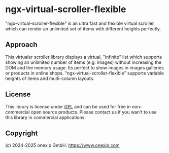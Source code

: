 # ngx-virtual-scroller-flexible
"ngx-virtual-scroller-flexible" is an ultra fast and flexible virtual scroller which can render an unlimited set of items with different heights perfectly.


## Approach
This virtualer scroller library displays a virtual, "infinite" list which supports showing an unlimited number of items (e.g. images) without increasing the DOM and the memory usage. Its perfect to show images in images galleries or products in online shops. "ngx-virtual-scroller-flexible" supports variable heights of items and multi-column layouts.

## License
This library is license under [GPL](https://de.wikipedia.org/wiki/GNU_General_Public_License) and can be used for free in non-commercial open source products. Please contact us if you wan't to use this library in commercial applications.

## Copyright
(c) 2024-2025 onexip GmbH. https://www.onexip.com
